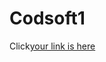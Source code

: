 # Codsoft1
Click[your link is here](https://www.figma.com/file/dJMcdDJbG17ulfFB3RDpiU/sign-up-flow?type=design&t=UGWg1HLhJWzwCZua-6)
